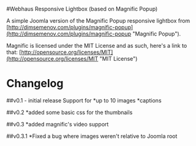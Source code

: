 #Webhaus Responsive Lightbox (based on Magnific Popup)

A simple Joomla version of the Magnific Popup responsive lightbox from [http://dimsemenov.com/plugins/magnific-popup](http://dimsemenov.com/plugins/magnific-popup "Magnific Popup").

Magnific is licensed under the MIT License and as such, here's a link to that: [http://opensource.org/licenses/MIT](http://opensource.org/licenses/MIT "MIT License")

Changelog
=========

##v0.1 - initial release
Support for
*up to 10 images
*captions

##v0.2
*added some basic css for the thumbnails

##v0.3
*added magnific's video support

##v0.3.1
*Fixed a bug where images weren't relative to Joomla root
